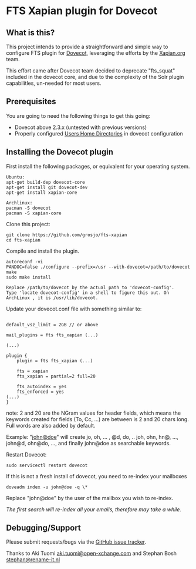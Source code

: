 FTS Xapian plugin for Dovecot
=============================

What is this?
-------------

This project intends to provide a straightforward and simple way to configure FTS plugin for [Dovecot](https://github.com/dovecot/), leveraging the efforts by the [Xapian.org](https://xapian.org/) team.

This effort came after Dovecot team decided to deprecate "fts_squat" included in the dovecot core, and due to the complexity of the Solr plugin capabilitles, un-needed for most users.



Prerequisites
-------------

You are going to need the following things to get this going:

* Dovecot above 2.3.x (untested with previous versions)
* Properly configured [Users Home Directories](https://wiki.dovecot.org/VirtualUsers/Home) in dovecot configuration



Installing the Dovecot plugin
-----------------------------

First install the following packages, or equivalent for your operating system. 

```
Ubuntu:
apt-get build-dep dovecot-core
apt-get install git dovecot-dev
apt-get install xapian-core

Archlinux:
pacman -S dovecot
pacman -S xapian-core
```

Clone this project:

```
git clone https://github.com/grosjo/fts-xapian
cd fts-xapian
```

Compile and install the plugin. 

```
autoreconf -vi
PANDOC=false ./configure --prefix=/usr --with-dovecot=/path/to/dovecot
make
sudo make install

Replace /path/to/dovecot by the actual path to 'dovecot-config'.
Type 'locate dovecot-config' in a shell to figure this out. On ArchLinux , it is /usr/lib/dovecot. 
```

Update your dovecot.conf file with something similar to:
```

default_vsz_limit = 2GB // or above

mail_plugins = fts fts_xapian (...)

(...)

plugin {
	plugin = fts fts_xapian (...)

	fts = xapian
	fts_xapian = partial=2 full=20

	fts_autoindex = yes
	fts_enforced = yes
(...)
}
```
note: 2 and 20 are the NGram values for header fields, which means the keywords created for fields (To, Cc, ...) are between is 2 and 20 chars long. Full words are also added by default.

Example: "<john@doe>" will create jo, oh, ... , @d, do, .. joh, ohn, hn@, ..., john@d, ohn@do, ..., and finally john@doe as searchable keywords.


Restart Dovecot:

```
sudo servicectl restart dovecot
```


If this is not a fresh install of dovecot, you need to re-index your mailboxes

```
doveadm index -u john@doe -q \*
```
Replace "john@doe"  by the user of the mailbox you wish to re-index.

*The first search will re-index all your emails, therefore may take a while.*



Debugging/Support
-----------------

Please submit requests/bugs via the [GitHub issue tracker](https://github.com/grosjo/fts-xapian/issues).

Thanks to Aki Tuomi <aki.tuomi@open-xchange.com> and Stephan Bosh <stephan@rename-it.nl>
